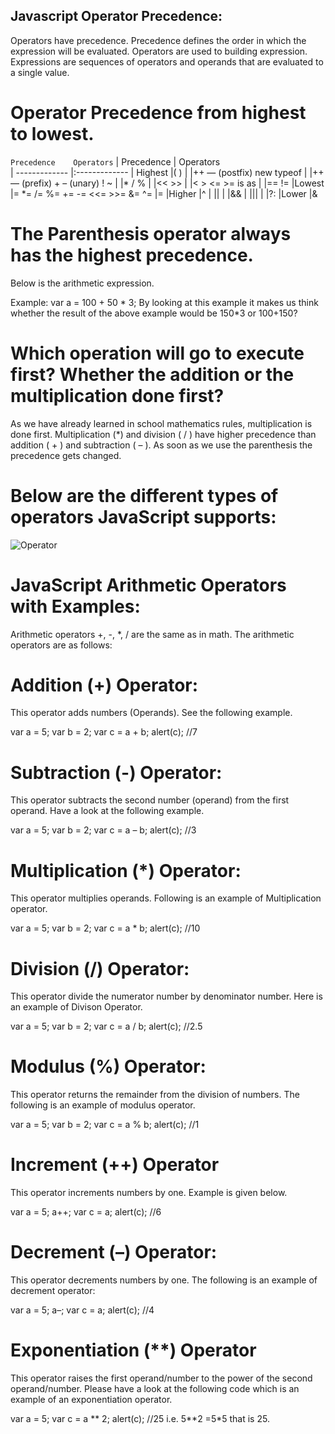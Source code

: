 ## Javascript Operator Precedence:
Operators have precedence. Precedence defines the order in which the expression will be evaluated. Operators are used to building expression. Expressions are sequences of operators and operands that are evaluated to a single value.

# Operator Precedence from highest to lowest.
 
 `Precedence	Operators`
| Precedence        | Operators           
| ------------- |:-------------
| Highest       |( )
|               |++ — (postfix) new typeof 
|               |++ — (prefix) + – (unary) ! ~ 
|               |* / %
|               |<< >> 
|               |< > <= >= is as 
|               |== != 
|Lowest         |= *= /= %= += -= <<= >>= &= ^= |=
|Higher         |^ 
|               || 
|               |&&
|               ||| 
|               |?: 
|Lower          |&

# The Parenthesis operator always has the highest precedence.
Below is the arithmetic expression.

Example: var a = 100 + 50 * 3; By looking at this example it makes us think whether the result of the above example would be 150*3 or 100+150?
# Which operation will go to execute first? Whether the addition or  the multiplication done first?
As we have already learned in school mathematics rules, multiplication is done first. Multiplication (*) and division ( / ) have higher precedence than addition ( + ) and subtraction ( – ). As soon as we use the parenthesis the precedence gets changed.
# Below are the different types of operators JavaScript supports:
![Operator](https://dotnettutorials.net/wp-content/uploads/2020/02/JavaScript-Operators.png)

# JavaScript Arithmetic Operators with Examples:
Arithmetic operators +, -, *, / are the same as in math. The arithmetic operators are as follows:
# Addition (+) Operator:
This operator adds numbers (Operands). See the following example.

var a = 5;
var b = 2;
var c = a + b;
alert(c);  //7
# Subtraction (-)  Operator:
This operator subtracts the second number (operand) from the first operand. Have a look at the following example.

var a = 5;
var b = 2;
var c = a – b;
alert(c);  //3
# Multiplication (*) Operator:
This operator multiplies operands. Following is an example of Multiplication operator.

var a = 5;
var b = 2;
var c = a * b;
alert(c);  //10
# Division (/) Operator:
This operator divide the numerator number by denominator number. Here is an example of Divison Operator.

var a = 5;
var b = 2;
var c = a / b;
alert(c);  //2.5
# Modulus (%) Operator:
This operator returns the remainder from the division of numbers. The following is an example of modulus operator.

var a = 5;
var b = 2;
var c = a % b;
alert(c);  //1
# Increment (++) Operator
This operator increments numbers by one. Example is given below.

var a = 5;
a++;
var c = a;
alert(c); //6
# Decrement (–) Operator:
This operator decrements numbers by one. The following is an example of decrement operator:

var a = 5;
a–;
var c = a;
alert(c); //4
# Exponentiation (**) Operator
This operator raises the first operand/number to the power of the second operand/number. Please have a look at the following code which is an example of an exponentiation operator.

var a = 5;
var c = a ** 2;
alert(c); //25 i.e. 5**2 =5*5 that is 25.


